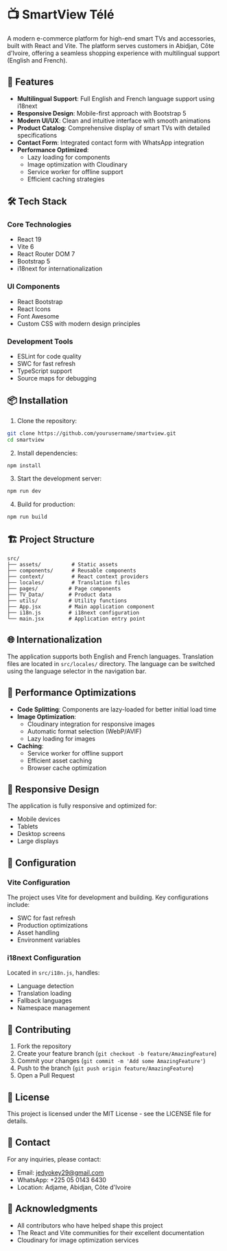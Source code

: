 # 📺 SmartView Télé

A modern e-commerce platform for high-end smart TVs and accessories, built with React and Vite. The platform serves customers in Abidjan, Côte d'Ivoire, offering a seamless shopping experience with multilingual support (English and French).

## 🌟 Features

- **Multilingual Support**: Full English and French language support using i18next
- **Responsive Design**: Mobile-first approach with Bootstrap 5
- **Modern UI/UX**: Clean and intuitive interface with smooth animations
- **Product Catalog**: Comprehensive display of smart TVs with detailed specifications
- **Contact Form**: Integrated contact form with WhatsApp integration
- **Performance Optimized**: 
  - Lazy loading for components
  - Image optimization with Cloudinary
  - Service worker for offline support
  - Efficient caching strategies

## 🛠️ Tech Stack

### Core Technologies
- React 19
- Vite 6
- React Router DOM 7
- Bootstrap 5
- i18next for internationalization

### UI Components
- React Bootstrap
- React Icons
- Font Awesome
- Custom CSS with modern design principles

### Development Tools
- ESLint for code quality
- SWC for fast refresh
- TypeScript support
- Source maps for debugging

## 📦 Installation

1. Clone the repository:
```bash
git clone https://github.com/yourusername/smartview.git
cd smartview
```

2. Install dependencies:
```bash
npm install
```

3. Start the development server:
```bash
npm run dev
```

4. Build for production:
```bash
npm run build
```

## 🏗️ Project Structure

```
src/
├── assets/          # Static assets
├── components/      # Reusable components
├── context/         # React context providers
├── locales/         # Translation files
├── pages/          # Page components
├── TV_Data/        # Product data
├── utils/          # Utility functions
├── App.jsx         # Main application component
├── i18n.js         # i18next configuration
└── main.jsx        # Application entry point
```

## 🌐 Internationalization

The application supports both English and French languages. Translation files are located in `src/locales/` directory. The language can be switched using the language selector in the navigation bar.

## 🚀 Performance Optimizations

- **Code Splitting**: Components are lazy-loaded for better initial load time
- **Image Optimization**: 
  - Cloudinary integration for responsive images
  - Automatic format selection (WebP/AVIF)
  - Lazy loading for images
- **Caching**:
  - Service worker for offline support
  - Efficient asset caching
  - Browser cache optimization

## 📱 Responsive Design

The application is fully responsive and optimized for:
- Mobile devices
- Tablets
- Desktop screens
- Large displays

## 🔧 Configuration

### Vite Configuration
The project uses Vite for development and building. Key configurations include:
- SWC for fast refresh
- Production optimizations
- Asset handling
- Environment variables

### i18next Configuration
Located in `src/i18n.js`, handles:
- Language detection
- Translation loading
- Fallback languages
- Namespace management

## 🤝 Contributing

1. Fork the repository
2. Create your feature branch (`git checkout -b feature/AmazingFeature`)
3. Commit your changes (`git commit -m 'Add some AmazingFeature'`)
4. Push to the branch (`git push origin feature/AmazingFeature`)
5. Open a Pull Request

## 📄 License

This project is licensed under the MIT License - see the LICENSE file for details.

## 👥 Contact

For any inquiries, please contact:
- Email: jedyokey29@gmail.com
- WhatsApp: +225 05 0143 6430
- Location: Adjame, Abidjan, Côte d'Ivoire

## 🙏 Acknowledgments

- All contributors who have helped shape this project
- The React and Vite communities for their excellent documentation
- Cloudinary for image optimization services
